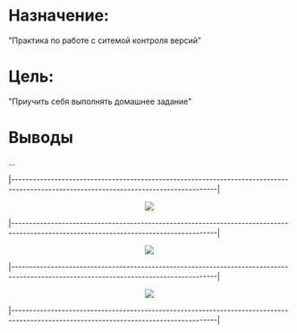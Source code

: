 # Назначение:
"Практика по работе с ситемой контроля версий"
# Цель:
"Приучить себя выполнять домашнее задание"
# Выводы
...


|---------------------------------------------------------------------------------------------------------------------------------------|
<p align="center"><img src="https://cloud.githubusercontent.com/assets/23156132/22508956/cb4baf06-e894-11e6-8c45-bf3d175136dc.PNG"></p>
|---------------------------------------------------------------------------------------------------------------------------------------|
<p align="center"><img src="https://cloud.githubusercontent.com/assets/23156132/22508957/cb4f124a-e894-11e6-939e-4f9c7f9e1641.PNG"></p>
|---------------------------------------------------------------------------------------------------------------------------------------|
<p align="center"><img src="https://cloud.githubusercontent.com/assets/23156132/22508959/cb548f04-e894-11e6-96b9-68848afd9a15.PNG"></p>
|---------------------------------------------------------------------------------------------------------------------------------------|
